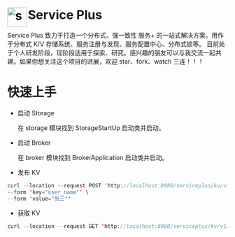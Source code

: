 <h1>
  <img src="https://tva1.sinaimg.cn/large/e6c9d24ely1h3ymi9kbkjj201q01pq2p.jpg" align="left" height="44px" alt="service plus logo"/> 
  <span>Service Plus</span>
</h1>

Service Plus 致力于打造一个分布式、强一致性 服务+ 的一站式解决方案。用作于分布式 K/V 存储系统、服务注册与发现、服务配置中心、分布式锁等。
目前处于个人研发阶段，现阶段适用于探索、研究。感兴趣的朋友可以与我交流一起共建。如果你想关注这个项目的进展，欢迎
star、fork、watch 三连！！！

# 快速上手

- 启动 Storage

  在 storage 模块找到 StorageStartUp 启动类并启动。
- 启动 Broker

  在 broker 模块找到 BrokerApplication 启动类并启动。
- 发布 KV
```java
curl --location --request POST 'http://localhost:8080/serviceplus/kv/v1/put' \
--form 'key="user_name"' \
--form 'value="张三"'
```

- 获取 KV

```java
curl --location --request GET 'http://localhost:8080/serviceplus/kv/v1/get?key=user_name'
```